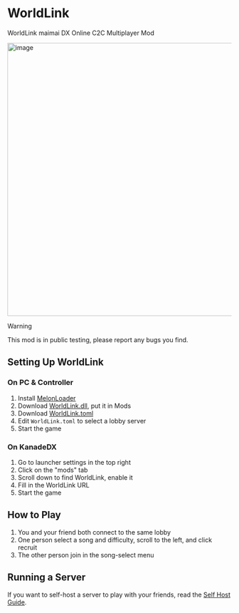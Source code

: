 # WorldLink

WorldLink maimai DX Online C2C Multiplayer Mod

<img width="613" alt="image" src="https://github.com/user-attachments/assets/bd53ab9d-49f8-46ac-b51b-9a5de00ef7e1" />

> [!WARNING]
> This mod is in public testing, please report any bugs you find.

## Setting Up WorldLink

### On PC & Controller

1. Install [MelonLoader](https://github.com/LavaGang/MelonLoader#install)
2. Download [WorldLink.dll](https://github.com/MewoLab/worldlinkd/releases/latest/download/WorldLink.dll), put it in Mods
3. Download [WorldLink.toml](https://github.com/MewoLab/worldlinkd/blob/main/mod/WorldLink.toml)
4. Edit `WorldLink.toml` to select a lobby server
5. Start the game

### On KanadeDX

1. Go to launcher settings in the top right
2. Click on the "mods" tab
3. Scroll down to find WorldLink, enable it
4. Fill in the WorldLink URL
5. Start the game

## How to Play

1. You and your friend both connect to the same lobby
2. One person select a song and difficulty, scroll to the left, and click recruit
3. The other person join in the song-select menu

## Running a Server

If you want to self-host a server to play with your friends, read the [Self Host Guide](README.HOST.md).
